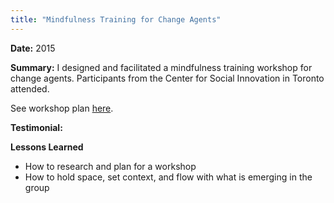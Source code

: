 ```yaml
---
title: "Mindfulness Training for Change Agents"
---
```


**Date:** 2015

**Summary:** I designed and facilitated a mindfulness training workshop for change agents. Participants from the Center for Social Innovation in Toronto attended. 

See workshop plan [here](https://docs.google.com/document/d/1U8mWEhHO5Xe-0zVcIDiU7dCSvAObSn2cFf-RW4l3QN0/edit?usp=sharing).

**Testimonial:** 

**Lessons Learned**

- How to research and plan for a workshop
- How to hold space, set context, and flow with what is emerging in the group